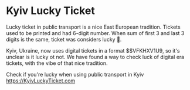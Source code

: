 # Kyiv Lucky Ticket
Lucky ticket in public transport is a nice East European tradition. Tickets used to be printed and had 6-digit number. When sum of first 3 and last 3 digits is the same, ticket was considers lucky 🎉.

Kyiv, Ukraine, now uses digital tickets in a format $$VFKHXV1U9, so it's unclear is it lucky ot not. We have found a way to check luck of digital era tickets, with the vibe of that nice tradition.

Check if you're lucky when using public transport in Kyiv https://KyivLuckyTicket.com
